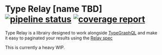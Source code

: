 # Type Relay [name TBD] [![pipeline status](https://gitlab.com/wemaintain/type-relay/badges/master/pipeline.svg)](https://gitlab.com/wemaintain/type-relay/commits/master) [![coverage report](https://gitlab.com/wemaintain/type-relay/badges/master/coverage.svg)](https://gitlab.com/wemaintain/type-relay/commits/master)

Type Relay is a librairy designed to work alongside [TypeGraphQL](https://typegraphql.ml/) and make it easy to paginated your results using the [Relay spec](https://facebook.github.io/relay/graphql/connections.htm)

This is currently a heavy WIP.